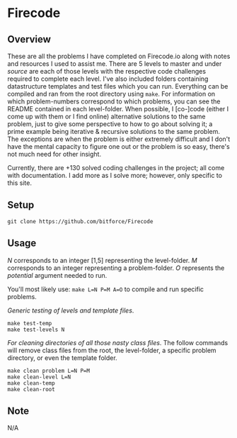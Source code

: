 # Firecode

Overview
---
These are all the problems I have completed on Firecode.io along with notes and 
resources I used to assist me. There are 5 levels to master and under _source_ 
are each of those levels with the respective code challenges required to 
complete each level. I've also included folders containing datastructure 
templates and test files which you can run. Everything can be compiled 
and ran from the root directory using `make`. For information on 
which problem-numbers correspond to which problems, you can see
the README contained in each level-folder. When possible, I 
[co-]code (either I come up with them or I find online)
alternative solutions to the same problem, just to give 
some perspective to how to go about solving it; a prime 
example being iterative & recursive solutions to the 
same problem. The exceptions are when the problem is 
either extremely difficult and I don't have the 
mental capacity to figure one out or the 
problem is so easy, there's not much 
need for other insight.

Currently, there are +130 solved coding challenges in the project; all come with 
documentation. I add more as I solve more; however, only specific to this site.

Setup
---
`git clone https://github.com/bitforce/Firecode`

Usage
---
_N_ corresponds to an integer [1,5] representing the level-folder.
_M_ corresponds to an integer representing a problem-folder.
_O_ represents the _potential_ argument needed to run.

You'll most likely use: `make L=N P=M A=O` to compile and run 
specific problems.

_Generic testing of levels and template files_.
```
make test-temp
make test-levels N
```

_For cleaning directories of all those nasty class files_.
The follow commands will remove class files from the root, the level-folder, a 
specific problem directory, or even the template folder.
```
make clean problem L=N P=M
make clean-level L=N
make clean-temp
make clean-root
```

Note
---
N/A
